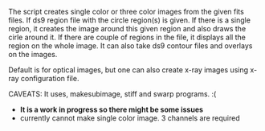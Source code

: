 The script creates single color or three color images from the given fits files.
If ds9 region file with the circle region(s) is given.
If there is a single region, it creates the image around this given region and also draws the cirle around it. 
If there are couple of regions in the file, it displays all the region on the whole image. 
It can also take ds9 contour files and overlays on the images.

Default is for optical images, but one can also create x-ray images using x-ray configuration file.

CAVEATS: It uses, makesubimage, stiff and swarp programs. :(

- **It is a work in progress so there might be some issues**
- currently cannot make single color image. 3 channels are required
